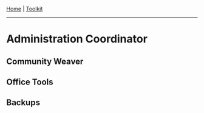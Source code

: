 [Home](index.md) | [Toolkit](Toolkit.md)

---
# Administration Coordinator

## Community Weaver

## Office Tools

## Backups
